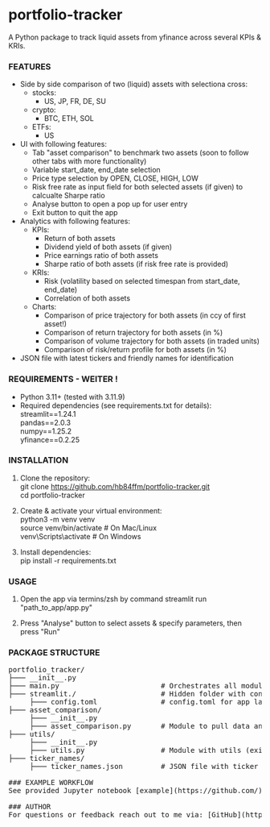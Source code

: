 # portfolio-tracker

A Python package to track liquid assets from yfinance across several KPIs & KRIs. 

### FEATURES
- Side by side comparison of two (liquid) assets with selectiona cross:
  - stocks:
    - US, JP, FR, DE, SU
  - crypto:
    - BTC, ETH, SOL
  - ETFs:
    - US
- UI with following features:
  - Tab "asset comparison" to benchmark two assets (soon to follow other tabs with more functionality)
  - Variable start_date, end_date selection
  - Price type selection by OPEN, CLOSE, HIGH, LOW
  - Risk free rate as input field for both selected assets (if given) to calcualte Sharpe ratio
  - Analyse button to open a pop up for user entry
  - Exit button to quit the app
- Analytics with following features:
  - KPIs:
    - Return of both assets
    - Dividend yield of both assets (if given)
    - Price earnings ratio of both assets
    - Sharpe ratio of both assets (if risk free rate is provided)
  - KRIs:
    - Risk (volatility based on selected timespan from start_date, end_date)
    - Correlation of both assets
  - Charts:
    - Comparison of price trajectory for both assets (in ccy of first asset!)
    - Comparison of return trajectory for both assets (in %)
    - Comparison of volume trajectory for both assets (in traded units)
    - Comparison of risk/return profile for both assets (in %)
- JSON file with latest tickers and friendly names for identification

### REQUIREMENTS - WEITER !
- Python 3.11+ (tested with 3.11.9)
- Required dependencies (see requirements.txt for details):<br>
    streamlit==1.24.1<br>
    pandas==2.0.3<br>
    numpy==1.25.2<br>
    yfinance==0.2.25<br>

### INSTALLATION
1. Clone the repository:<br>
       git clone https://github.com/hb84ffm/portfolio-tracker.git<br>
       cd portfolio-tracker<br>

2. Create & activate your virtual environment:<br>
       python3 -m venv venv<br>
       source venv/bin/activate      # On Mac/Linux<br>
       venv\Scripts\activate         # On Windows

3. Install dependencies:<br>
       pip install -r requirements.txt

### USAGE
1. Open the app via termins/zsh by command streamlit run "path_to_app/app.py" 

2. Press "Analyse" button to select assets & specify parameters, then press "Run"

### PACKAGE STRUCTURE

<pre>portfolio_tracker/
├─── __init__.py
├─── main.py                        # Orchestrates all modules
├─── streamlit./                    # Hidden folder with config.toml file  
     ├─── config.toml               # config.toml for app layout & format
├─── asset_comparison/
     ├─── __init__.py
     ├─── asset_comparison.py       # Module to pull data and run analytics
├─── utils/
     ├─── __init__.py
     ├─── utils.py                  # Module with utils (exit button, logout) needed across all other 
├─── ticker_names/                        
     ├─── ticker_names.json         # JSON file with ticker names (can be adjusted if needed!)

### EXAMPLE WORKFLOW
See provided Jupyter notebook [example](https://github.com/) for explanation.

### AUTHOR
For questions or feedback reach out to me via: [GitHub](https://github.com/hb84ffm).

